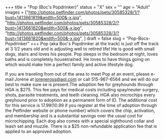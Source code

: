 +++
title = "Pop (Boc's Popdrinker)"
status = "X"
sex = ""
age = "Adult"
images = ["http://photos.petfinder.com/photos/pets/30585328/1/?bust=1413661819&width=500&-x.jpg",
"http://photos.petfinder.com/photos/pets/30585328/2/?bust=1413661820&width=500&-x.jpg",
"http://photos.petfinder.com/photos/pets/30585328/3/?bust=1413661820&width=500&-x.jpg",
]
draft = false
slug = "Pop-Bocs-Popdrinker"
+++
Pop (aka Boc's Popdrinker at the track) is just off the track at 3 1/2 years old and is adjusting well to retired life! He is good with small dogs, stairs and loves his people. Pop sleeps in the bedroom at night, loves baths and is completely housetrained. He loves to have things going on which would make him a perfect family and active lifestyle dog.

If you are traveling from out of the area to meet Pop at an event, please e-mail Jorene at joreneross@aol.com or call 515-967-6564 and we will do our best to make sure se is present.The adoption fee for greyhounds through HGA is $275. This fee pays for medical costs including spay/neuter surgery, shots, parasite treatments, and teeth cleaning. HGA also microchips every greyhound prior to adoption as a permanent form of ID. The additional cost for this service is $17.99 ($10.99 if you register at the time of adoption through the Petfinder website or phone number) which covers the chip, activation, and membership and is a substantial savings over the usual cost for microchipping. Each dog also comes with a special sighthound collar and leash set and muzzle. There is a $25 non-refundable application fee that is applied to an approved adoption.
